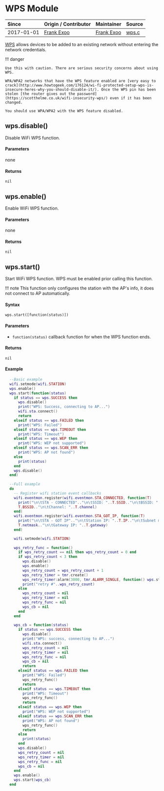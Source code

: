 # WPS Module
| Since  | Origin / Contributor  | Maintainer  | Source  |
| :----- | :-------------------- | :---------- | :------ |
| 2017-01-01 | [Frank Exoo](https://github.com/FrankX0) | [Frank Exoo](https://github.com/FrankX0) | [wps.c](../../../app/modules/wps.c)|

[WPS](https://en.wikipedia.org/wiki/Wi-Fi_Protected_Setup) allows devices to be added to an existing network without entering the network credentials.

!!! danger

    Use this with caution. There are serious security concerns about using WPS.

    WPA/WPA2 networks that have the WPS feature enabled are [very easy to crack](http://www.howtogeek.com/176124/wi-fi-protected-setup-wps-is-insecure-heres-why-you-should-disable-it/). Once the WPS pin has been stolen [the router gives out the password](https://scotthelme.co.uk/wifi-insecurity-wps/) even if it has been changed.

    You should use WPA/WPA2 with the WPS feature disabled.

## wps.disable()
Disable WiFi WPS function.

#### Parameters
none

#### Returns
`nil`

## wps.enable()
Enable WiFi WPS function.

#### Parameters
none

#### Returns
`nil`

## wps.start()
Start WiFi WPS function. WPS must be enabled prior calling this function.

!!! note
	This function only configures the station with the AP's info, it does not connect to AP automatically.

#### Syntax
`wps.start([function(status)])`

#### Parameters
- `function(status)` callback function for when the WPS function ends.

#### Returns
`nil`

#### Example
```lua
  --Basic example
  wifi.setmode(wifi.STATION)
  wps.enable()
  wps.start(function(status)
    if status == wps.SUCCESS then
      wps.disable()
      print("WPS: Success, connecting to AP...")
      wifi.sta.connect()
      return
    elseif status == wps.FAILED then
      print("WPS: Failed")
    elseif status == wps.TIMEOUT then
      print("WPS: Timeout")
    elseif status == wps.WEP then
      print("WPS: WEP not supported")
    elseif status == wps.SCAN_ERR then
      print("WPS: AP not found")
    else
      print(status)
    end
    wps.disable()
  end)
  
  --Full example
  do
    -- Register wifi station event callbacks
    wifi.eventmon.register(wifi.eventmon.STA_CONNECTED, function(T)
      print("\n\tSTA - CONNECTED".."\n\tSSID: "..T.SSID.."\n\tBSSID: "..
      T.BSSID.."\n\tChannel: "..T.channel)
    end)
    wifi.eventmon.register(wifi.eventmon.STA_GOT_IP, function(T)
      print("\n\tSTA - GOT IP".."\n\tStation IP: "..T.IP.."\n\tSubnet mask: "..
      T.netmask.."\n\tGateway IP: "..T.gateway)
    end)

    wifi.setmode(wifi.STATION)
  
    wps_retry_func = function() 
      if wps_retry_count == nil then wps_retry_count = 0 end
      if wps_retry_count < 3 then 
        wps.disable()
        wps.enable()
        wps_retry_count = wps_retry_count + 1
        wps_retry_timer = tmr.create()
        wps_retry_timer:alarm(3000, tmr.ALARM_SINGLE, function() wps.start(wps_cb) end)
        print("retry #"..wps_retry_count)
      else
        wps_retry_count = nil
        wps_retry_timer = nil
        wps_retry_func = nil
        wps_cb = nil
      end
    end
  
    wps_cb = function(status)
      if status == wps.SUCCESS then
        wps.disable()
        print("WPS: success, connecting to AP...")
        wifi.sta.connect()
        wps_retry_count = nil
        wps_retry_timer = nil
        wps_retry_func = nil
        wps_cb = nil
        return
      elseif status == wps.FAILED then
        print("WPS: Failed")
        wps_retry_func()
        return
      elseif status == wps.TIMEOUT then
        print("WPS: Timeout")
        wps_retry_func()
        return
      elseif status == wps.WEP then
        print("WPS: WEP not supported")
      elseif status == wps.SCAN_ERR then
        print("WPS: AP not found")
        wps_retry_func()
        return
      else
        print(status)
      end
      wps.disable()
      wps_retry_count = nil
      wps_retry_timer = nil
      wps_retry_func = nil
      wps_cb = nil
    end
    wps.enable()
    wps.start(wps_cb)
  end
  
```
